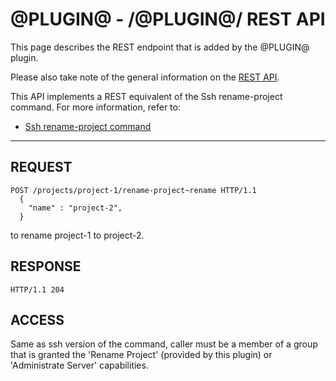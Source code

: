 @PLUGIN@ - /@PLUGIN@/ REST API
===================================

This page describes the REST endpoint that is added by the @PLUGIN@
plugin.

Please also take note of the general information on the
[REST API](../../../Documentation/rest-api.html).

This API implements a REST equivalent of the Ssh rename-project command.
For more information, refer to:
* [Ssh rename-project command](cmd-rename.md)
------------------------------------------

REQUEST
-------
```
POST /projects/project-1/rename-project~rename HTTP/1.1
  {
    "name" : "project-2",
  }
```
to rename project-1 to project-2.

RESPONSE
--------
```
HTTP/1.1 204
```

ACCESS
------
Same as ssh version of the command, caller must be a member of a group that is granted the
'Rename Project' (provided by this plugin) or 'Administrate Server' capabilities.